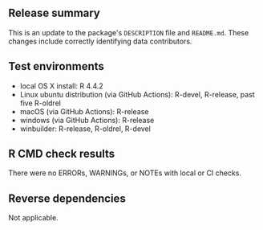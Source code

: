 ## Release summary
This is an update to the package's `DESCRIPTION` file and `README.md`. These changes include correctly identifying data contributors.

## Test environments
* local OS X install: R 4.4.2
* Linux ubuntu distribution (via GitHub Actions): R-devel, R-release, past five R-oldrel
* macOS (via GitHub Actions): R-release
* windows (via GitHub Actions): R-release
* winbuilder: R-release, R-oldrel, R-devel

## R CMD check results
There were no ERRORs, WARNINGs, or NOTEs with local or CI checks.

## Reverse dependencies
Not applicable.
